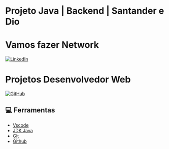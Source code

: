 # Projeto Java | Backend | Santander e Dio

# Vamos fazer Network ##

[![LinkedIn](https://img.shields.io/badge/LinkedIn-0077B5?style=for-the-badge&logo=linkedin&logoColor=white)](https://www.linkedin.com/in/marceloguilherme100)


# Projetos Desenvolvedor Web

[![GitHub](https://img.shields.io/badge/GitHub-100000?style=for-the-badge&logo=github&logoColor=white)](https://github.com/marceloguilherme100)

## 💻 Ferramentas

- [ Vscode](https://code.visualstudio.com/)
- [ JDK Java](https://www.oracle.com/br/java/technologies/downloads/)
- [Git](https://git-scm.com/)
- [Github](https://github.com/)
